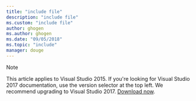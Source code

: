```yaml
---
title: "include file"
description: "include file"
ms.custom: "include file"
author: ghogen
ms.author: ghogen
ms.date: "09/05/2018"
ms.topic: "include"
manager: douge
---
```

> [!Note]
> This article applies to Visual Studio 2015. If you're looking for Visual Studio 2017 documentation, use the version selector at the top left. We recommend upgrading to Visual Studio 2017. [Download now](https://www.visualstudio.com/downloads?utm_source=web&utm_medium=documentation&utm_campaign=vs2017upgrade&utm_term=vs2017).